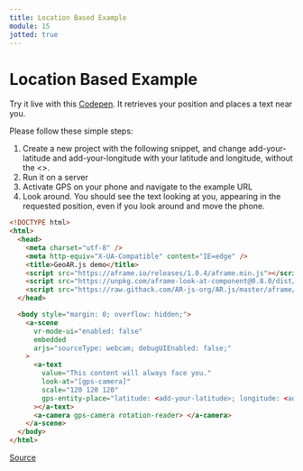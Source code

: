 ```yaml
---
title: Location Based Example
module: 15
jotted: true
---
```


# Location Based Example


Try it live with this <a href="https://codepen.io/nicolocarpignoli/pen/MWwzyVP" target="_new">Codepen</a>. It retrieves your position and places a text near you.

Please follow these simple steps:

1. Create a new project with the following snippet, and change add-your-latitude and add-your-longitude with your latitude and longitude, without the <>.
2. Run it on a server
3. Activate GPS on your phone and navigate to the example URL
4. Look around. You should see the text looking at you, appearing in the requested position, even if you look around and move the phone.

```html
<!DOCTYPE html>
<html>
  <head>
    <meta charset="utf-8" />
    <meta http-equiv="X-UA-Compatible" content="IE=edge" />
    <title>GeoAR.js demo</title>
    <script src="https://aframe.io/releases/1.0.4/aframe.min.js"></script>
    <script src="https://unpkg.com/aframe-look-at-component@0.8.0/dist/aframe-look-at-component.min.js"></script>
    <script src="https://raw.githack.com/AR-js-org/AR.js/master/aframe/build/aframe-ar-nft.js"></script>
  </head>

  <body style="margin: 0; overflow: hidden;">
    <a-scene
      vr-mode-ui="enabled: false"
      embedded
      arjs="sourceType: webcam; debugUIEnabled: false;"
    >
      <a-text
        value="This content will always face you."
        look-at="[gps-camera]"
        scale="120 120 120"
        gps-entity-place="latitude: <add-your-latitude>; longitude: <add-your-longitude>;"
      ></a-text>
      <a-camera gps-camera rotation-reader> </a-camera>
    </a-scene>
  </body>
</html>
```

<a href="https://ar-js-org.github.io/AR.js-Docs/" target="_blank">Source</a>